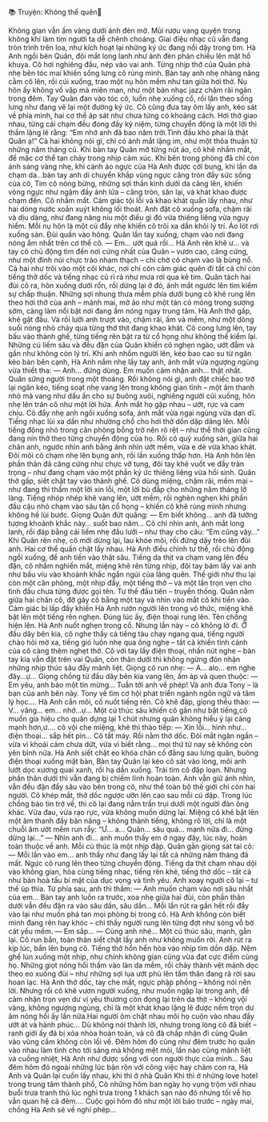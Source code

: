 📚 Truyện: Không thể quên🔞 
<br>

Không gian vẫn ấm vàng dưới ánh đèn mờ. Mùi rượu vang quyện trong không khí làm tim người ta dễ chênh choáng. Giai điệu nhạc cũ vẫn đang tròn trình trên loa, như kích hoạt lại những ký ức đang nổi dậy trong tim.
Hà Anh ngồi bên Quân, đôi mắt long lanh như ánh đèn phản chiếu lên mặt hồ khuya. Cô hơi nghiêng đầu, nép vào vai anh. Từng nhịp thở của Quân phả nhẹ bên tóc mai khiến sống lưng cô rùng mình.
Bàn tay anh nhẹ nhàng nâng cằm cô lên, rồi cúi xuống, trao một nụ hôn mềm như tan giữa hơi thở. Nụ hôn ấy không vồ vập mà miên man, như một bản nhạc jazz chậm rãi ngân trong đêm. Tay Quân đan vào tóc cô, luồn nhẹ xuống cổ, rồi lần theo sống lưng như đang vẽ lại một đường ký ức.
Cô cũng đưa tay ôm lấy anh, kéo sát về phía mình, hai cơ thể áp sát như chưa từng có khoảng cách. Hơi thở giao nhau, từng cái chạm đều đong đầy kỷ niệm, từng chuyển động là một lời thì thầm lặng lẽ rằng: “Em nhớ anh đã bao năm trời.Tình đầu khó phai là thật Quân ạ!”
Cả hai không nói gì, chỉ có ánh mắt lặng im, như một thỏa thuận từ những năm tháng cũ. Khi bàn tay Quân mở từng nút áo, cô khẽ nhắm mắt, để mặc cơ thể tan chảy trong nhịp cảm xúc.
Khi bên trong phòng đã chỉ còn ánh sáng vàng nhẹ, khi cánh áo ngực của Hà Anh được cởi bung, khi lần da chạm da...bàn tay anh di chuyển khắp vùng ngực căng tròn đầy sức sống của cô, Tim cô nóng bừng, những sợi thần kinh dưới da căng lên, khiến vòng ngực như ngậm đầy ánh lửa – căng tròn, săn lại, và khát khao được chạm đến.
Cô nhắm mắt. Cảm giác tội lỗi và khao khát quấn lấy nhau, như hai dòng nước xoắn xuýt không lối thoát.
Anh đặt cô xuống sofa, chậm rãi và dịu dàng, như đang nâng niu một điều gì đó vừa thiêng liêng vừa nguy hiểm. Mỗi nụ hôn là một cú đẩy nhẹ khiến cô trôi xa dần khỏi lý trí.
Áo lót rơi xuống sàn. Đùi quấn vào hông. Quân lần tay xuống, chạm vào nơi đang nóng ẩm nhất trên cơ thể cô.
— Em... ướt quá rồi...
Hà Anh rên khẽ ư... và tay cô chủ động tìm đến nơi cứng nhất của Quân – vươn cao, căng cứng, như một đỉnh núi chực trào nham thạch – chỉ chờ cô chạm vào là bùng nổ. Cả hai như trôi vào một cõi khác, nơi chỉ còn cảm giác quên đi  tất cả chỉ còn tiếng thở dốc và tiếng nhạc cũ rỉ rả như mưa rơi qua kẽ tim.
Quân tách hai đùi cô ra, hôn xuống dưới rốn, rồi dừng lại ở đó, ánh mắt ngước lên tìm kiếm sự chấp thuận. Những sợi nhung thưa mềm phía dưới bụng cô khẽ rung lên theo hơi thở của anh – mảnh mai, mờ ảo như một tán cỏ mỏng trong sương sớm, càng làm nổi bật nơi đang ẩm nóng ngay trung tâm. Hà Anh thở gấp, khẽ gật đầu. Và rồi lưỡi anh trượt vào, chậm rãi, ấm và mềm, như một dòng suối nóng nhỏ chảy qua từng thớ thịt đang khao khát.
Cô cong lưng lên, tay bấu vào thành ghế, từng tiếng rên bật ra từ cổ họng như không thể kiềm lại. Những cú liếm sâu và đều đặn của Quân khiến cô nghẹn ngào, ướt đẫm và gần như không còn lý trí.
Khi anh nhổm người lên, kéo bao cao su từ ngăn kéo bàn bên cạnh, Hà Anh nắm nhẹ lấy tay anh, ánh mắt vừa ngượng ngùng vừa thiết tha:
— Anh... đừng dùng. Em muốn cảm nhận anh... thật nhất.
Quân sững người trong một thoáng. Rồi không nói gì, anh đặt chiếc bao trở lại ngăn kéo, tiếng soạt nhẹ vang lên trong không gian tĩnh – một âm thanh nhỏ mà vang như dấu ấn cho sự buông xuôi, nghiêng người cúi xuống, hôn nhẹ lên trán cô như một lời hứa. Ánh mắt họ gặp nhau – ướt, rực và cam chịu.
Cô đẩy nhẹ anh ngồi xuống sofa, ánh mắt vừa ngại ngùng vừa dạn dĩ. Tiếng nhạc lùi xa dần như nhường chỗ cho hơi thở dồn dập dâng lên. Mỗi tiếng động nhỏ trong căn phòng bỗng trở nên rõ rệt – như thể thời gian cũng đang nín thở theo từng chuyển động của họ. Rồi cô quỳ xuống sàn, giữa hai chân anh, ngước nhìn anh bằng ánh nhìn ướt mềm, vừa e dè vừa khao khát.
Đôi môi cô chạm nhẹ lên bụng anh, rồi lần xuống thấp hơn. Hà Anh hôn lên phần thân đã căng cứng như chực vỡ tung, đôi tay khẽ vuốt ve đầy trân trọng – như đang chạm vào một phần ký ức thiêng liêng vừa hồi sinh.
Quân thở gấp, siết chặt tay vào thành ghế. Cô dùng miệng, chậm rãi, mềm mại – như đang thì thầm một lời xin lỗi, một lời bù đắp cho những năm tháng lỡ làng. Tiếng nhóp nhép khẽ vang lên, ướt mềm, rồi nghèn nghẹn khi phần đầu cậu nhỏ chạm vào sâu tận cổ họng – khiến cô khẽ rùng mình nhưng không hề lùi bước.
Giọng Quân đứt quãng: — Em biết không… anh đã tưởng tượng khoảnh khắc này… suốt bao năm…
Cô chỉ nhìn anh, ánh mắt long lanh, rồi đáp bằng cái liếm nhẹ đầu lưỡi – như thay cho câu: “Em cũng vậy…”
Khi Quân rên nhẹ, cô mới dừng lại, lau khóe môi, rồi đứng dậy trèo lên đùi anh. Hai cơ thể quấn chặt lấy nhau. Hà Anh điều chỉnh tư thế, rồi chủ động ngồi xuống, để anh tiến vào thật sâu.
Tiếng da thịt va chạm vang lên đều đặn, cô nhắm nghiền mắt, miệng khẽ rên từng nhịp, đôi tay bám lấy vai anh như bấu víu vào khoảnh khắc ngắn ngủi của lãng quên.
Thế giới như thu lại còn một căn phòng, một nhịp đẩy, một tiếng thở – và một lần trọn vẹn cho tình đầu chưa từng được gọi tên.
Tư thế đầu tiên – truyền thống. Quân nằm giữa hai chân cô, đỡ gáy cô bằng một tay và nhìn vào mắt cô khi tiến vào. Cảm giác bị lấp đầy khiến Hà Anh rướn người lên trong vô thức, miệng khẽ bật lên một tiếng rên nghẹn.
Đúng lúc ấy, điện thoại rung lên. Tên chồng hiện lên.
Hà Anh nuốt nghẹn trong cổ. Nhưng lần này – cô không lờ đi. Ở đầu dây bên kia, cô nghe thấy cả tiếng tàu chạy ngang qua, tiếng người chào hỏi mờ xa, tiếng gió luồn nhẹ qua ống nghe – tất cả khiến tình cảnh của cô càng thêm nghẹt thở.
Cô với tay lấy điện thoại, nhấn nút nghe – bàn tay kia vẫn đặt trên vai Quân, còn thân dưới thì không ngừng đón nhận những nhịp thúc sâu đầy mãnh liệt. Giọng cô run nhẹ:
— A… alo… em nghe đây…ự...
Giọng chồng từ đầu dây bên kia vang lên, ấm áp và quen thuộc: — Em yêu, anh báo một tin mừng… Tuần tới anh về phép! Và anh đưa Tony – là bạn của anh bên này. Tony về tìm cơ hội phát triển ngành ngôn ngữ và tâm lý học....
Hà Anh cắn môi, cố nuốt tiếng rên. Cô khẽ đáp, giọng thều thào:
— V… vâng… em… nhớ…ự...
Một cú thúc sâu khiến cô gần như bật tiếng,cô muốn gia hiệu cho quân dựng lại 1 chút nhưng quân không hiểu ý lại càng mạnh hơn,ư.... cô vội che miệng, khẽ thì thào tiếp:
— Xin lỗi… hình như… điện thoại… sắp hết pin…
Cô tắt máy. Rồi nằm thở dốc. Đôi mắt ngân ngấn – vừa vì khoái cảm chưa dứt, vừa vì biết rằng… mọi thứ từ nay sẽ không còn yên bình nữa.
Hà Anh siết chặt eo khóa chân cố đằng sau lưng quân, buông điện thoại xuống mặt bàn, Bàn tay Quân lại kéo cô sát vào lòng, môi anh lướt dọc xương quai xanh, rồi hạ dần xuống.
Trái tim cô đập loạn. Nhưng phần thân dưới thì vẫn đang bị chiếm lĩnh hoàn toàn. Anh vẫn giữ ánh nhìn, vẫn đều đặn đẩy sâu vào bên trong cô, như thể toàn bộ thế giới chỉ còn hai người.
Cô khép mắt, thở dốc ngược ưỡn lên cao sau mỗi cú dập. Trong lúc chồng báo tin trở về, thì cô lại đang nằm trần trụi dưới một người đàn ông khác. Vừa đau, vừa rạo rực, vừa không muốn dừng lại.
Miệng cô khẽ bật lên một âm thanh đầy bản năng – không thành tiếng, không rõ lời, chỉ là một chuỗi âm ướt mềm run rẩy: “Ư… a… Quân… sâu quá… mạnh nữa đi… đừng dừng lại…”
— Nhìn anh đi… anh muốn thấy em ở ngay đây, lúc này, hoàn toàn thuộc về anh.
Mỗi cú thúc là một nhịp đập. Quân gằn giọng sát tai cô: — Mỗi lần vào em… anh thấy như đang lấy lại tất cả những năm tháng đã mất.
Ngực cô rung lên theo từng chuyển động. Tiếng da thịt chạm nhau dội vào không gian, hòa cùng tiếng nhạc, tiếng rên khẽ, tiếng thở dốc – tất cả như bản hoà tấu bí mật của dục vọng và tình yêu.
Anh xoay người cô lại – tư thế úp thìa. Từ phía sau, anh thì thầm: — Anh muốn chạm vào nơi sâu nhất của em…
Bàn tay anh luồn ra trước, xoa nhẹ giữa hai đùi, còn phần thân dưới vẫn đều đặn ra vào sâu dần, sâu dần...
Mỗi lần rút ra gần hết rồi đẩy vào lại như muốn phá tan mọi phòng bị trong cô. Hà Anh không còn biết mình đang rên hay khóc – chỉ thấy người rung lên từng đợt như sóng vỗ bờ cát yếu mềm.
— Em sắp… — Cùng anh nhé…
Một cú thúc sâu, mạnh, gằn lại. Cô run bắn, toàn thân siết chặt lấy anh như không muốn rời.
Anh rút ra kịp lúc, bắn lên bụng cô. Tiếng thở hổn hển hòa vào nhịp tim dồn dập. Nệm ghế lún xuống một nhịp, như chính không gian cũng vừa đạt cực điểm cùng họ. Những giọt nóng hổi thấm vào làn da mềm, rồi chảy thành vệt mảnh dọc theo eo xuống đùi – như những sợi lụa ướt phủ lên tấm thân đang rã rời sau hoan lạc. Hà Anh thở dốc, tay che mắt, ngực phập phồng – không nói nên lời. Nhưng rồi cô khẽ vươn người xuống, như muốn ngập lại trong anh, để cảm nhận trọn vẹn dư vị yêu thương còn đọng lại trên da thịt – không vội vàng, không ngượng ngùng, chỉ là một khát khao lặng lẽ được nếm trọn dư âm nóng hổi ấy lần nữa.Hai người ôm chặt nhau môi họ cuộn vào nhau đầy ướt át và hành phúc...
Dù không nói thành lời, nhưng trong lòng cô đã biết – ranh giới ấy đã bị xóa nhòa hoàn toàn, và cô đã chấp nhận đi cùng Quân vào vùng cấm không còn lối về.
Đêm hôm đó cũng như đêm trước họ quấn vào nhau làm tình cho tới sáng mà không mệt mỏi, lần nào cũng mãnh liệt và cuồng nhiệt, Hà Anh như được sống với con  người thực của mình...
Sau đêm hôm đó ngoài những lúc bận rộn với công việc hay chăm con ra, Hà Anh và Quân lại cuốn lấy nhau, khi thì ở nhà Quân Khi thì ở những love hotel trong trung tâm thành phố, Có những hôm ban ngày họ vụng trộm với nhau buổi trưa tranh thủ lúc nghỉ trưa trong 1 khách sạn nào đó nhưng tối về họ vẫn  quan hệ cả đêm....
Cuộc gọi hôm đó như một lời báo trước – ngày mai, chồng Hà Anh sẽ về nghỉ phép...
